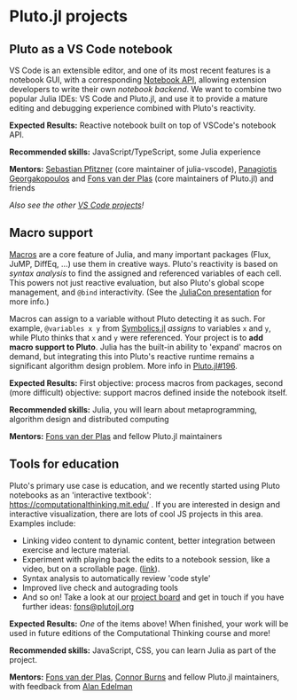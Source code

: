 # Pluto.jl projects

## Pluto as a VS Code notebook

VS Code is an extensible editor, and one of its most recent features is a notebook GUI, with a corresponding [Notebook API](https://code.visualstudio.com/api/extension-guides/notebook), allowing extension developers to write their own _notebook backend_. We want to combine two popular Julia IDEs: VS Code and Pluto.jl, and use it to provide a mature editing and debugging experience combined with Pluto's reactivity.

**Expected Results:** Reactive notebook built on top of VSCode's notebook API.

**Recommended skills:** JavaScript/TypeScript, some Julia experience

**Mentors:** [Sebastian Pfitzner](https://github.com/pfitzseb) (core maintainer of julia-vscode), [Panagiotis Georgakopoulos](https://github.com/pankgeorg) and [Fons van der Plas](https://github.com/fonsp) (core maintainers of Pluto.jl) and friends

_Also see the other [VS Code projects](https://julialang.org/jsoc/gsoc/vscode/)!_

## Macro support

[Macros](https://docs.julialang.org/en/v1/manual/metaprogramming/#man-macros) are a core feature of Julia, and many important packages (Flux, JuMP, DiffEq, …) use them in creative ways. Pluto's reactivity is based on _syntax analysis_ to find the assigned and referenced variables of each cell. This powers not just reactive evaluation, but also Pluto's global scope management, and `@bind` interactivity. (See the [JuliaCon presentation](https://www.youtube.com/watch?v=IAF8DjrQSSk) for more info.)

Macros can assign to a variable without Pluto detecting it as such. For example, `@variables x y` from [Symbolics.jl](https://github.com/JuliaSymbolics/Symbolics.jl) _assigns_ to variables `x` and `y`, while Pluto thinks that `x` and `y` were referenced. Your project is to **add macro support to Pluto**. Julia has the built-in ability to 'expand' macros on demand, but integrating this into Pluto's reactive runtime remains a significant algorithm design problem. More info in [Pluto.jl#196](https://github.com/fonsp/Pluto.jl/issues/196).

**Expected Results:** First objective: process macros from packages, second (more difficult) objective: support macros defined inside the notebook itself.

**Recommended skills:** Julia, you will learn about metaprogramming, algorithm design and distributed computing

**Mentors:** [Fons van der Plas](https://github.com/fonsp) and fellow Pluto.jl maintainers

## Tools for education

Pluto's primary use case is education, and we recently started using Pluto notebooks as an 'interactive textbook': https://computationalthinking.mit.edu/ . If you are interested in design and interactive visualization, there are lots of cool JS projects in this area. Examples include:
- Linking video content to dynamic content, better integration between exercise and lecture material.
- Experiment with playing back the edits to a notebook session, like a video, but on a scrollable page. ([link](https://www.notion.so/malyvsen/Replay-notebook-computations-8bcd4787842e40a199806ebe1c368acb)).
- Syntax analysis to automatically review 'code style'
- Improved live check and autograding tools
- And so on! Take a look at our [project board](https://www.notion.so/malyvsen/Pluto-jl-a9982e79b7bb4c658e6216c15a9d4cab) and get in touch if you have further ideas: fons@plutojl.org

**Expected Results:** _One_ of the items above! When finished, your work will be used in future editions of the Computational Thinking course and more!

**Recommended skills:** JavaScript, CSS, you can learn Julia as part of the project.

**Mentors:** [Fons van der Plas](https://github.com/fonsp), [Connor Burns](https://github.com/ctrekker) and fellow Pluto.jl maintainers, with feedback from [Alan Edelman](https://math.mit.edu/directory/profile.php?pid=63)
